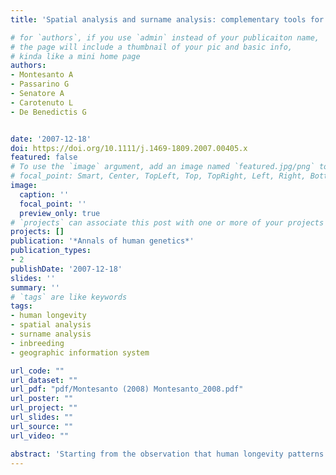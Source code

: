 ```yaml
---
title: 'Spatial analysis and surname analysis: complementary tools for shedding light on human longevity patterns'

# for `authors`, if you use `admin` instead of your publicaiton name,
# the page will include a thumbnail of your pic and basic info,
# kinda like a mini home page
authors:
- Montesanto A
- Passarino G
- Senatore A
- Carotenuto L
- De Benedictis G


date: '2007-12-18'
doi: https://doi.org/10.1111/j.1469-1809.2007.00405.x
featured: false
# To use the `image` argument, add an image named `featured.jpg/png` to your page's folder.
# focal_point: Smart, Center, TopLeft, Top, TopRight, Left, Right, BottomLeft, Bottom, BottomRight.
image:
  caption: ''
  focal_point: ''
  preview_only: true
# `projects` can associate this post with one or more of your projects
projects: []
publication: '*Annals of human genetics*'
publication_types:
- 2
publishDate: '2007-12-18'
slides: ''
summary: ''
# `tags` are like keywords
tags:
- human longevity
- spatial analysis
- surname analysis
- inbreeding
- geographic information system

url_code: ""
url_dataset: ""
url_pdf: "pdf/Montesanto (2008) Montesanto_2008.pdf"
url_poster: ""
url_project: ""
url_slides: ""
url_source: ""
url_video: ""

abstract: 'Starting from the observation that human longevity patterns show regional variations, we applied Spatial Analysis (using the Geographic Information System) and Surname Analysis to highlight the effect of the population genetic structure on such patterns. The study was carried out in Calabria, a southern Italian region which is characterized by a wide variability of geographic features (high mountains and deep valleys which created geographic isolates in the past). We identified three zones of high longevity: a male and a female longevity zone were located near the town of Cosenza (northern Calabria), while a male longevity zone was located in a mountainous and quite isolated part of the province of Reggio Calabria (southern Calabria). The latter zone was characterized by the lowest Female/Male ratio in nonagenarians observed to date. By applying surname analysis (Fisher s alpha) we found a significant negative correlation between surname abundance and index of longevity, showing that this isolated zone of male longevity presents a high level of inbreeding. On the whole, the results showed the effectiveness of spatial analysis in revealing geographical longevity patterns, and highlighted the importance of the population genetic structure in shaping such patterns.'
---
```


